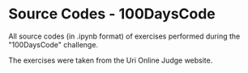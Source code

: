 # Source Codes - 100DaysCode

All source codes (in .ipynb format) of exercises performed during the "100DaysCode" challenge.

The exercises were taken from the Uri Online Judge website.
